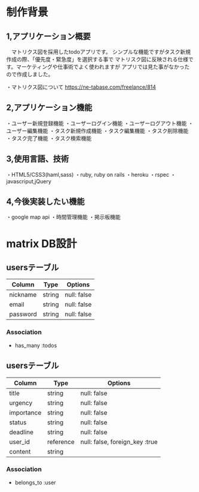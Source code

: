 # 制作背景

## 1,アプリケーション概要
　マトリクス図を採用したtodoアプリです。
シンプルな機能ですがタスク新規作成の際、「優先度・緊急度」を選択する事で
マトリスク図に反映される仕様です。マーケティングや仕事術でよく使われますが
アプリでは見た事がなかったので作成しました。

・マトリクス図について
https://ne-tabase.com/freelance/814

## 2,アプリケーション機能
・ユーザー新規登録機能
・ユーザーログイン機能
・ユーザーログアウト機能
・ユーザー編集機能
・タスク新規作成機能
・タスク編集機能
・タスク削除機能
・タスク完了機能
・タスク検索機能

## 3,使用言語、技術
・HTML5/CSS3(haml,sass)
・ruby, ruby on rails
・heroku
・rspec
・javascriput,jQuery

## 4,今後実装したい機能
・google map api
・時間管理機能
・掲示板機能

# matrix DB設計

## usersテーブル
|Column|Type|Options|
|------|----|-------|
|nickname|string|null: false|
|email|string|null: false|
|password|string|null: false|

### Association
- has_many :todos

## usersテーブル
|Column|Type|Options|
|------|----|-------|
|title|string|null: false|
|urgency|string|null: false|
|importance|string|null: false|
|status|string|null: false|
|deadline|string|null: false|
|user_id|reference|null: false, foreign_key :true|
|content|string|

### Association
- belongs_to :user
